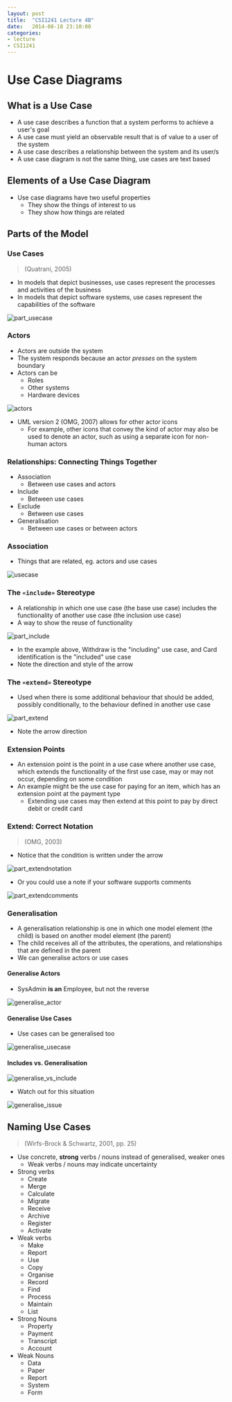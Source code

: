 ```yaml
---
layout: post
title:  "CSI1241 Lecture 4B"
date:   2014-08-18 23:10:00
categories:
- lecture
- CSI1241
---
```


# Use Case Diagrams

## What is a Use Case

- A use case describes a function that a system performs to achieve a user's goal
- A use case must yield an observable result that is of value to a user of the system
- A use case describes a relationship between the system and its user/s
- A use case diagram is not the same thing, use cases are text based

## Elements of a Use Case Diagram

- Use case diagrams have two useful properties
	- They show the things of interest to us
	- They show how things are related

<!--more-->

## Parts of the Model

### Use Cases

> (Quatrani, 2005)

- In models that depict businesses, use cases represent the processes and activities of the business
- In models that depict software systems, use cases represent the capabilities of the software

![part_usecase](http://i.imgur.com/0N2WkVJ.png)

### Actors

- Actors are outside the system
- The system responds because an actor *presses* on the system boundary
- Actors can be
	- Roles
	- Other systems
	- Hardware devices

![actors](http://i.imgur.com/5VW7bcr.png)

- UML version 2 (OMG, 2007) allows for other actor icons
	- For example, other icons that convey the kind of actor may also be used to denote an actor, such as using a separate icon for non-human actors

### Relationships: Connecting Things Together

- Association
	- Between use cases and actors
- Include
	- Between use cases
- Exclude
	- Between use cases
- Generalisation
	- Between use cases or between actors

### Association

- Things that are related, eg. actors and use cases

![usecase](http://i.imgur.com/9323rFy.png)

### The `«include»` Stereotype

- A relationship in which one use case (the base use case) includes the functionality of another use case (the inclusion use case)
- A way to show the reuse of functionality

![part_include](http://i.imgur.com/PYY56Y0.png)

- In the example above, Withdraw is the "including" use case, and Card identification is the "included" use case
- Note the direction and style of the arrow

### The `«extend»` Stereotype

- Used when there is some additional behaviour that should be added, possibly conditionally, to the behaviour defined in another use case

![part_extend](http://i.imgur.com/J6uP9cO.png)

- Note the arrow direction

### Extension Points

- An extension point is the point in a use case where another use case, which extends the functionality of the first use case, may or may not occur, depending on some condition
- An example might be the use case for paying for an item, which has an extension point at the payment type
	- Extending use cases may then extend at this point to pay by direct debit or credit card

### Extend: Correct Notation

>(OMG, 2003)

- Notice that the condition is written under the arrow

![part_extendnotation](http://i.imgur.com/JN8Qd9T.png)

- Or you could use a note if your software supports comments

![part_extendcomments](http://i.imgur.com/wCQWWIi.png)

### Generalisation

- A generalisation relationship is one in which one model element (the child) is based on another model element (the parent)
- The child receives all of the attributes, the operations, and relationships that are defined in the parent
- We can generalise actors or use cases

#### Generalise Actors

- SysAdmin **is an** Employee, but not the reverse

![generalise_actor](http://i.imgur.com/yFSdo0r.png)

#### Generalise Use Cases

- Use cases can be generalised too

![generalise_usecase](http://i.imgur.com/HbGyi9b.png)

#### Includes vs. Generalisation

![generalise_vs_include](http://i.imgur.com/3i7stCT.png)

- Watch out for this situation

![generalise_issue](http://i.imgur.com/DIrFtiY.png)

## Naming Use Cases

>(Wirfs-Brock & Schwartz, 2001, pp. 25)

- Use concrete, **strong** verbs / nouns instead of generalised, weaker ones
	- Weak verbs / nouns may indicate uncertainty
- Strong verbs
	- Create
	- Merge
	- Calculate
	- Migrate
	- Receive
	- Archive
	- Register
	- Activate
- Weak verbs
	- Make
	- Report
	- Use
	- Copy
	- Organise
	- Record
	- Find
	- Process
	- Maintain
	- List
- Strong Nouns
	- Property
	- Payment
	- Transcript
	- Account
- Weak Nouns
	- Data
	- Paper
	- Report
	- System
	- Form